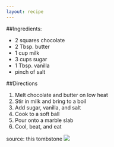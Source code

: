 ```yaml
---
layout: recipe
---
```


##Ingredients: 
- 2 squares chocolate
- 2 Tbsp. butter
- 1 cup milk
- 3 cups sugar
- 1 Tbsp. vanilla
- pinch of salt

##Directions
1. Melt chocolate and butter on low heat
2. Stir in milk and bring to a boil
3. Add sugar, vanilla, and salt
4. Cook to a soft ball
5. Pour onto a marble slab
6. Cool, beat, and eat

source: this tombstone
![](http://i.imgur.com/3LyNjuk.png)
